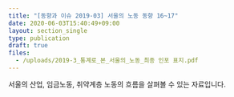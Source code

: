 ```yaml
---
title: "[동향과 이슈 2019-03] 서울의 노동 동향 16~17"
date: 2020-06-03T15:40:49+09:00
layout: section_single
type: publication
draft: true
files:
  - /uploads/2019-3_통계로_본_서울의_노동_최종 인포 표지.pdf
---
```


서울의 산업, 임금노동, 취약계층 노동의 흐름을 살펴볼 수 있는 자료입니다.
